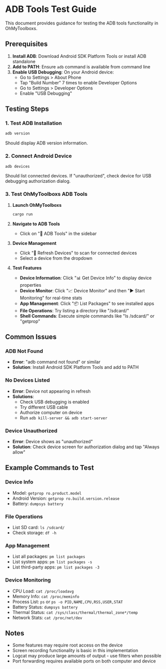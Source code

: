 # ADB Tools Test Guide

This document provides guidance for testing the ADB tools functionality in OhMyToolboxs.

## Prerequisites

1. **Install ADB**: Download Android SDK Platform Tools or install ADB standalone
2. **Add to PATH**: Ensure `adb` command is available from command line
3. **Enable USB Debugging**: On your Android device:
   - Go to Settings > About Phone
   - Tap "Build Number" 7 times to enable Developer Options
   - Go to Settings > Developer Options
   - Enable "USB Debugging"

## Testing Steps

### 1. Test ADB Installation
```bash
adb version
```
Should display ADB version information.

### 2. Connect Android Device
```bash
adb devices
```
Should list connected devices. If "unauthorized", check device for USB debugging authorization dialog.

### 3. Test OhMyToolboxs ADB Tools

1. **Launch OhMyToolboxs**
   ```bash
   cargo run
   ```

2. **Navigate to ADB Tools**
   - Click on "🤖 ADB Tools" in the sidebar

3. **Device Management**
   - Click "🔄 Refresh Devices" to scan for connected devices
   - Select a device from the dropdown

4. **Test Features**
   - **Device Information**: Click "📊 Get Device Info" to display device properties
   - **Device Monitor**: Click "📈 Device Monitor" and then "▶️ Start Monitoring" for real-time stats
   - **App Management**: Click "📦 List Packages" to see installed apps
   - **File Operations**: Try listing a directory like "/sdcard/"
   - **Shell Commands**: Execute simple commands like "ls /sdcard/" or "getprop"

## Common Issues

### ADB Not Found
- **Error**: "adb command not found" or similar
- **Solution**: Install Android SDK Platform Tools and add to PATH

### No Devices Listed
- **Error**: Device not appearing in refresh
- **Solutions**:
  - Check USB debugging is enabled
  - Try different USB cable
  - Authorize computer on device
  - Run `adb kill-server && adb start-server`

### Device Unauthorized
- **Error**: Device shows as "unauthorized"
- **Solution**: Check device screen for authorization dialog and tap "Always allow"

## Example Commands to Test

### Device Info
- Model: `getprop ro.product.model`
- Android Version: `getprop ro.build.version.release`
- Battery: `dumpsys battery`

### File Operations
- List SD card: `ls /sdcard/`
- Check storage: `df -h`

### App Management
- List all packages: `pm list packages`
- List system apps: `pm list packages -s`
- List third-party apps: `pm list packages -3`

### Device Monitoring
- CPU Load: `cat /proc/loadavg`
- Memory Info: `cat /proc/meminfo`
- Process List: `ps` or `ps -o PID,NAME,CPU,RSS,USER,STAT`
- Battery Status: `dumpsys battery`
- Thermal Status: `cat /sys/class/thermal/thermal_zone*/temp`
- Network Stats: `cat /proc/net/dev`

## Notes

- Some features may require root access on the device
- Screen recording functionality is basic in this implementation
- Logcat may produce large amounts of output - use filters when possible
- Port forwarding requires available ports on both computer and device
